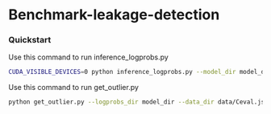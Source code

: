 # Benchmark-leakage-detection

### Quickstart

Use this  command to run  inference_logprobs.py

```bash
CUDA_VISIBLE_DEVICES=0 python inference_logprobs.py --model_dir model_dir --data_dir data/Ceval.json --save_dir ave_dir 
```

Use this  command to run  get_outlier.py

```bash
python get_outlier.py --logprobs_dir model_dir --data_dir data/Ceval.json --save_dir save_dir --method IsolationForest1 --permutation_nmu 24 
```